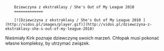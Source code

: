 
        Dziewczyna z ekstraklasy / She's Out of My League 2010 
        =============
        
        [![Dziewczyna z ekstraklasy / She's Out of My League 2010 ](http://vidos.pl/images/player.gif)](http://vidos.pl/dziewczyna-z-ekstraklasy-she-s-out-of-my-league-2010)
        
        
 Nieśmiały Kirk poznaje dziewczynę swoich marzeń. Chłopak musi pokonać własne kompleksy, by utrzymać związek.
    